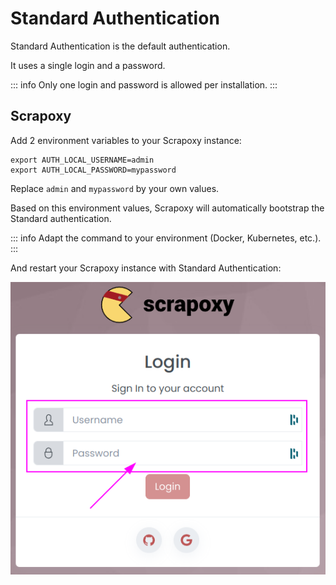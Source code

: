 # Standard Authentication

Standard Authentication is the default authentication.

It uses a single login and a password.

::: info
Only one login and password is allowed per installation.
:::


## Scrapoxy

Add 2 environment variables to your Scrapoxy instance:

```shell
export AUTH_LOCAL_USERNAME=admin
export AUTH_LOCAL_PASSWORD=mypassword
```

Replace `admin` and `mypassword` by your own values.

Based on this environment values, Scrapoxy will automatically bootstrap the Standard authentication.

::: info
Adapt the command to your environment (Docker, Kubernetes, etc.).
:::

And restart your Scrapoxy instance with Standard Authentication:

![SPX Auth](spx_auth.png)
